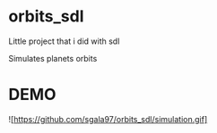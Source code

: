 # orbits_sdl
Little project that i did with sdl

Simulates planets orbits

# DEMO
![https://github.com/sgala97/orbits_sdl/simulation.gif]

